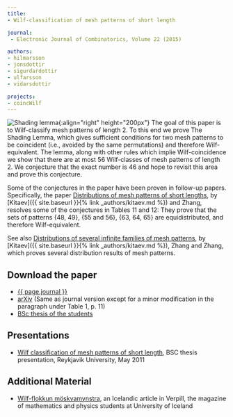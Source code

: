 ```yaml
---
title:
- Wilf-classification of mesh patterns of short length

journal:
 - Electronic Journal of Combinatorics, Volume 22 (2015)

authors: 
- hilmarsson
- jonsdottir
- sigurdardottir
- ulfarsson
- vidarsdottir

projects:
- coincWilf
---
```

![Shading lemma]({{site.baseurl}}/assets/img/shlemma.png){:align="right" height="200px"}
The goal of this paper is to Wilf-classify mesh patterns of length 2. To this
end we prove The Shading Lemma, which gives sufficient conditions for two mesh
patterns to be coincident (i.e., avoided by the same permutations) and
therefore Wilf-equivalent. The lemma, along with other rules which implie
Wilf-coincidence we show that there are at most 56 Wilf-classes of mesh
patterns of length 2. We conjecture that the exact number is 46 and hope to
revisit this area and prove this conjecture.

Some of the conjectures in the paper have been proven in follow-up papers.
Specifically, the paper [Distributions of mesh patterns of short lengths](https://arxiv.org/abs/1811.07679v1),
by [Kitaev]({{ site.baseurl }}{% link _authors/kitaev.md %}) and Zhang,
resolves some of the conjectures in Tables 11 and 12: They prove that the
sets of patterns \{48, 49\}, \{55 and 56\}, \{63, 64, 65\} are equidistributed, and therefore
Wilf-equivalent.

See also [Distributions of several infinite families of mesh patterns](https://arxiv.org/abs/1903.00672v1),
by [Kitaev]({{ site.baseurl }}{% link _authors/kitaev.md %}), Zhang and Zhang,
which proves several distribution results of mesh patterns.

## Download the paper
- [{{ page.journal }}](https://www.combinatorics.org/ojs/index.php/eljc/article/view/v22i4p13/)
- [arXiv](http://arxiv.org/abs/1409.3165) (Same as journal version except for a minor modification in the paragraph under Table 1, p. 11)
- [BSc thesis of the students](http://hdl.handle.net/1946/9181)

## Presentations
- [Wilf classification of mesh patterns of short length]({{site.baseurl}}/assets/talks/shlemma/Lokakynning.pdf),
BSC thesis presentation, Reykjavik University, May 2011

## Additional Material
- [Wilf-flokkun möskvamynstra]({{site.baseurl}}/assets/add/shlemma/Verpill.pdf),
an Icelandic article in Verpill, the magazine of mathematics and physics students at University of Iceland